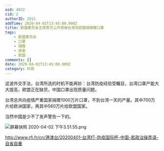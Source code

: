 ```yaml
---
aid: 4022
cid: 2
authorID: 2911
addTime: 2020-04-02T13:45:00.000Z
title: 欧盟委员会主席首次公开感谢台湾向欧盟捐捐赠口罩
tags:
    - 欧盟委员会
    - 口罩
    - 捐赠
    - 感谢
    - 欧盟
comments: []
date: 2020-04-02T13:45:00.000Z
category: 时政
---
```


这波外交手法，台湾所选的时机不能再妙：台湾防疫经验受瞩目，台湾口罩产能大大提高，欧盟正在缺货，中国口罩出现质量问题。

台湾总共向疫情严重国家捐赠1000万片口罩，不到台湾一天的产量。其中700万片给欧洲国家，再其中560万片给欧盟国家。

当然中国是少不了发声警告一下的。

![屏幕快照 2020-04-02 下午3.51.55.png](https://i.loli.net/2020/04/02/5F2oBlbKJfMstEI.png)

http://www.rfi.fr/cn/港澳台/20200401-台湾打-防疫国际杯-中国-若政治操弄请-自省自重

